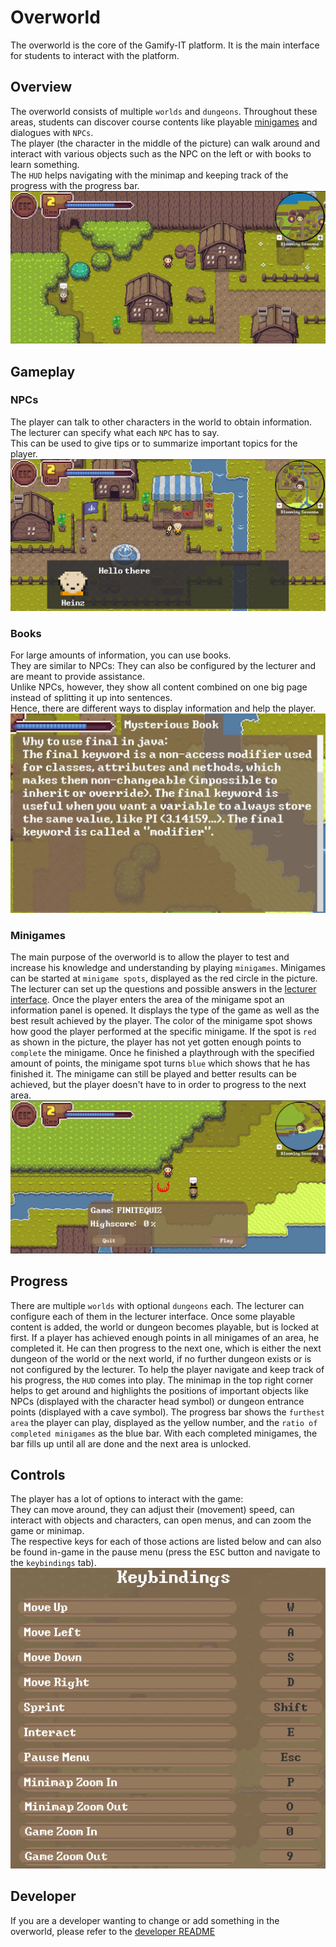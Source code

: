 # Overworld

The overworld is the core of the Gamify-IT platform.
It is the main interface for students to interact with the platform.

## Overview

The overworld consists of multiple `worlds` and `dungeons`.
Throughout these areas, students can discover course contents like playable [minigames](../README.md) and dialogues with `NPCs`.  
The player (the character in the middle of the picture) can walk around and interact with various objects such as the NPC on the left or with books to learn something.  
The `HUD` helps navigating with the minimap and keeping track of the progress with the progress bar.  
![overworld](../../images/overworld.webp)

## Gameplay

### NPCs

The player can talk to other characters in the world to obtain information.  
The lecturer can specify what each `NPC` has to say.  
This can be used to give tips or to summarize important topics for the player.
![npc dialogue](../../images/npc-dialogue.webp)

### Books

For large amounts of information, you can use books.  
They are similar to NPCs:
They can also be configured by the lecturer and are meant to provide assistance.  
Unlike NPCs, however, they show all content combined on one big page instead of splitting it up into sentences.  
Hence, there are different ways to display information and help the player.  
![books](../../images/books.webp)

### Minigames

The main purpose of the overworld is to allow the player to test and increase his knowledge and understanding by playing `minigames`. Minigames can be started at `minigame spots`, displayed as the red circle in the picture. The lecturer can set up the questions and possible answers in the [lecturer interface](../lecturer-interface/README.md). Once the player enters the area of the minigame spot an information panel is opened. It displays the type of the game as well as the best result achieved by the player. The color of the minigame spot shows how good the player performed at the specific minigame. If the spot is `red` as shown in the picture, the player has not yet gotten enough points to `complete` the minigame. Once he finished a playthrough with the specified amount of points, the minigame spot turns `blue` which shows that he has finished it. The minigame can still be played and better results can be achieved, but the player doesn't have to in order to progress to the next area.  
![minigame](../../images/minigame-spot.webp)

## Progress

There are multiple `worlds` with optional `dungeons` each. The lecturer can configure each of them in the lecturer interface. Once some playable content is added, the world or dungeon becomes playable, but is locked at first. If a player has achieved enough points in all minigames of an area, he completed it. He can then progress to the next one, which is either the next dungeon of the world or the next world, if no further dungeon exists or is not configured by the lecturer. To help the player navigate and keep track of his progress, the `HUD` comes into play. The minimap in the top right corner helps to get around and highlights the positions of important objects like NPCs (displayed with the character head symbol) or dungeon entrance points (displayed with a cave symbol). The progress bar shows the `furthest area` the player can play, displayed as the yellow number, and the `ratio of completed minigames` as the blue bar. With each completed minigames, the bar fills up until all are done and the next area is unlocked.

## Controls

The player has a lot of options to interact with the game:  
They can move around, they can adjust their (movement) speed, can interact with objects and characters, can open menus, and can zoom the game or minimap.  
The respective keys for each of those actions are listed below and can also be found in-game in the pause menu (press the <kbd>ESC</kbd> button and navigate to the `keybindings` tab).  
![keybindings](../../images/keybindings.webp)

## Developer

If you are a developer wanting to change or add something in the overworld, please refer to the [developer README](../../dev-manuals/services/overworld/README.md)
